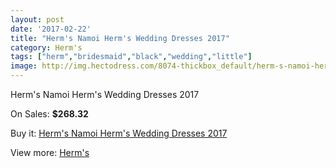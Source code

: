 ```yaml
---
layout: post
date: '2017-02-22'
title: "Herm's Namoi Herm's Wedding Dresses 2017"
category: Herm's
tags: ["herm","bridesmaid","black","wedding","little"]
image: http://img.hectodress.com/8074-thickbox_default/herm-s-namoi-herm-s-wedding-dresses-2013.jpg
---
```

Herm's Namoi Herm's Wedding Dresses 2017

On Sales: **$268.32**
<a href="https://www.hectodress.com/herm-s/4069-herm-s-namoi-herm-s-wedding-dresses-2013.html"><amp-img layout="responsive" width="600" height="600" src="//img.hectodress.com/8074-thickbox_default/herm-s-namoi-herm-s-wedding-dresses-2013.jpg" alt="Herm's Namoi Herm's Wedding Dresses 2017 0" /></a>

Buy it: [Herm's Namoi Herm's Wedding Dresses 2017](https://www.hectodress.com/herm-s/4069-herm-s-namoi-herm-s-wedding-dresses-2013.html "Herm's Namoi Herm's Wedding Dresses 2017")

View more: [Herm's](https://www.hectodress.com/71-herm-s "Herm's")